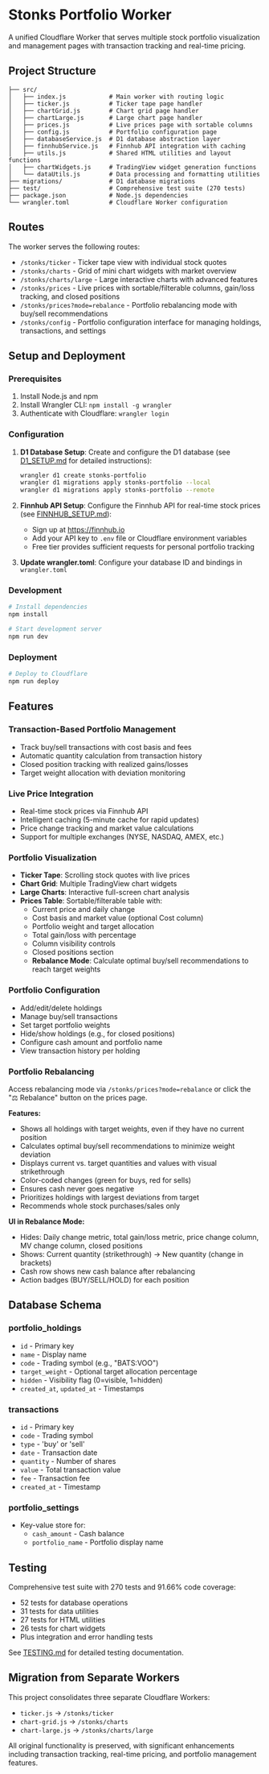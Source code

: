 # Stonks Portfolio Worker

A unified Cloudflare Worker that serves multiple stock portfolio visualization and management pages with transaction tracking and real-time pricing.

## Project Structure

```
├── src/
│   ├── index.js            # Main worker with routing logic
│   ├── ticker.js           # Ticker tape page handler
│   ├── chartGrid.js        # Chart grid page handler
│   ├── chartLarge.js       # Large chart page handler
│   ├── prices.js           # Live prices page with sortable columns
│   ├── config.js           # Portfolio configuration page
│   ├── databaseService.js  # D1 database abstraction layer
│   ├── finnhubService.js   # Finnhub API integration with caching
│   ├── utils.js            # Shared HTML utilities and layout functions
│   ├── chartWidgets.js     # TradingView widget generation functions
│   └── dataUtils.js        # Data processing and formatting utilities
├── migrations/             # D1 database migrations
├── test/                   # Comprehensive test suite (270 tests)
├── package.json            # Node.js dependencies
└── wrangler.toml           # Cloudflare Worker configuration
```

## Routes

The worker serves the following routes:

- `/stonks/ticker` - Ticker tape view with individual stock quotes
- `/stonks/charts` - Grid of mini chart widgets with market overview
- `/stonks/charts/large` - Large interactive charts with advanced features
- `/stonks/prices` - Live prices with sortable/filterable columns, gain/loss tracking, and closed positions
- `/stonks/prices?mode=rebalance` - Portfolio rebalancing mode with buy/sell recommendations
- `/stonks/config` - Portfolio configuration interface for managing holdings, transactions, and settings

## Setup and Deployment

### Prerequisites

1. Install Node.js and npm
2. Install Wrangler CLI: `npm install -g wrangler`
3. Authenticate with Cloudflare: `wrangler login`

### Configuration

1. **D1 Database Setup**: Create and configure the D1 database (see [D1_SETUP.md](D1_SETUP.md) for detailed instructions):
   ```bash
   wrangler d1 create stonks-portfolio
   wrangler d1 migrations apply stonks-portfolio --local
   wrangler d1 migrations apply stonks-portfolio --remote
   ```

2. **Finnhub API Setup**: Configure the Finnhub API for real-time stock prices (see [FINNHUB_SETUP.md](FINNHUB_SETUP.md)):
   - Sign up at https://finnhub.io
   - Add your API key to `.env` file or Cloudflare environment variables
   - Free tier provides sufficient requests for personal portfolio tracking

3. **Update wrangler.toml**: Configure your database ID and bindings in `wrangler.toml`

### Development

```bash
# Install dependencies
npm install

# Start development server
npm run dev
```

### Deployment

```bash
# Deploy to Cloudflare
npm run deploy
```

## Features

### Transaction-Based Portfolio Management
- Track buy/sell transactions with cost basis and fees
- Automatic quantity calculation from transaction history
- Closed position tracking with realized gains/losses
- Target weight allocation with deviation monitoring

### Live Price Integration
- Real-time stock prices via Finnhub API
- Intelligent caching (5-minute cache for rapid updates)
- Price change tracking and market value calculations
- Support for multiple exchanges (NYSE, NASDAQ, AMEX, etc.)

### Portfolio Visualization
- **Ticker Tape**: Scrolling stock quotes with live prices
- **Chart Grid**: Multiple TradingView chart widgets
- **Large Charts**: Interactive full-screen chart analysis
- **Prices Table**: Sortable/filterable table with:
  - Current price and daily change
  - Cost basis and market value (optional Cost column)
  - Portfolio weight and target allocation
  - Total gain/loss with percentage
  - Column visibility controls
  - Closed positions section
  - **Rebalance Mode**: Calculate optimal buy/sell recommendations to reach target weights

### Portfolio Configuration
- Add/edit/delete holdings
- Manage buy/sell transactions
- Set target portfolio weights
- Hide/show holdings (e.g., for closed positions)
- Configure cash amount and portfolio name
- View transaction history per holding

### Portfolio Rebalancing
Access rebalancing mode via `/stonks/prices?mode=rebalance` or click the "⚖️ Rebalance" button on the prices page.

**Features:**
- Shows all holdings with target weights, even if they have no current position
- Calculates optimal buy/sell recommendations to minimize weight deviation
- Displays current vs. target quantities and values with visual strikethrough
- Color-coded changes (green for buys, red for sells)
- Ensures cash never goes negative
- Prioritizes holdings with largest deviations from target
- Recommends whole stock purchases/sales only

**UI in Rebalance Mode:**
- Hides: Daily change metric, total gain/loss metric, price change column, MV change column, closed positions
- Shows: Current quantity (strikethrough) → New quantity (change in brackets)
- Cash row shows new cash balance after rebalancing
- Action badges (BUY/SELL/HOLD) for each position

## Database Schema

### portfolio_holdings
- `id` - Primary key
- `name` - Display name
- `code` - Trading symbol (e.g., "BATS:VOO")
- `target_weight` - Optional target allocation percentage
- `hidden` - Visibility flag (0=visible, 1=hidden)
- `created_at`, `updated_at` - Timestamps

### transactions
- `id` - Primary key
- `code` - Trading symbol
- `type` - 'buy' or 'sell'
- `date` - Transaction date
- `quantity` - Number of shares
- `value` - Total transaction value
- `fee` - Transaction fee
- `created_at` - Timestamp

### portfolio_settings
- Key-value store for:
  - `cash_amount` - Cash balance
  - `portfolio_name` - Portfolio display name

## Testing

Comprehensive test suite with 270 tests and 91.66% code coverage:
- 52 tests for database operations
- 31 tests for data utilities
- 27 tests for HTML utilities
- 26 tests for chart widgets
- Plus integration and error handling tests

See [TESTING.md](TESTING.md) for detailed testing documentation.

## Migration from Separate Workers

This project consolidates three separate Cloudflare Workers:
- `ticker.js` → `/stonks/ticker`
- `chart-grid.js` → `/stonks/charts`  
- `chart-large.js` → `/stonks/charts/large`

All original functionality is preserved, with significant enhancements including transaction tracking, real-time pricing, and portfolio management features.